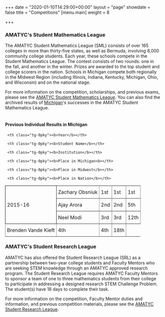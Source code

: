 +++
date = "2020-01-10T14:29:00+00:00"
layout = "page"
showdate = false
title = "Competitions"
[menu.main]
weight = 8

+++
### AMATYC's Student Mathematics League

The AMATYC Student Mathematics League (SML) consists of over 165 colleges in more than thirty-five states, as well as Bermuda, involving 8,000 community college students. Each year, these schools compete in the Student Mathematics League. The contest consists of two rounds: one in the fall, and another in the winter. Prizes are awarded to the top student and college scorers in the nation. Schools in Michigan compete both regionally in the Midwest Region (including Illinois, Indiana, Kentucky, Michigan, Ohio, and Wisconsin) and on the national stage.

For more information on the competition, scholarships, and previous exams, please see the [AMATYC Student Mathematics League](http://www.amatyc.org/?page=StudentMathLeague). You can also find the archived results of [Michigan](/uploads/SMLResultsUpdate9.20.15.pdf)'s successes in the AMATYC Student Mathematics League.</br><br>

#### Previous Individual Results in Michigan

<style type="text/css">

.tg  {border-collapse:collapse;border-spacing:0;}

.tg td{padding:10px 5px;border-style:solid;border-width:1px;overflow:hidden;word-break:normal;border-color:black;}

.tg th{font-weight:normal;padding:10px 5px;border-style:solid;border-width:1px;overflow:hidden;word-break:normal;border-color:black;}

.tg .tg-0pky{border-color:inherit;text-align:left;vertical-align:top}

</style>

<table class="tg">
     
<tr>
     
     <th class="tg-0pky"><b>Year</b></th>
     
     <th class="tg-0pky"><b>Student Name</b></th>
     
     <th class="tg-0pky"><b>Institution</b></th>
     
     <th class="tg-0pky"><b>Place in Michigan<b></th>
     
     <th class="tg-0pky"><b>Place in Midwest</b></th>
     
     <th class="tg-0pky"><b>Place in Nation</b></th>
     
</tr>

<tr><td rowspan="4">2015-16</td></tr>

<tr>
     <td class="tg-0pky">Zachary Obsniuk</td>
     <td class="tg-0pky">1st</td>
     <td class="tg-0pky">1st</td>
     <td class="tg-0pky">1st</td>
</tr>

<tr>
     <td class="tg-0pky">Ajay Arora</td>
     <td class="tg-0pky">2nd</td>
     <td class="tg-0pky">2nd</td>
     <td class="tg-0pky">5th</td>
</tr>

<tr>
     <td class="tg-0pky">Neel Modi</td>
     <td class="tg-0pky">3rd</td>
     <td class="tg-0pky">3rd</td>
     <td class="tg-0pky">12th</td>
</tr>

<tr>
     <td class="tg-0pky">Brenden Vande Kieft</td>
     <td class="tg-0pky">4th</td>
     <td class="tg-0pky">4th</td>
     <td class="tg-0pky">18th</td>
</tr>
    
</table>


### AMATYC's Student Research League

AMATYC has also offered the Student Research League (SRL) as a partnership between two-year college students and Faculty Mentors who are seeking STEM knowledge through an AMATYC approved research program. The Student Research League requires AMATYC Faculty Mentors to sponsor a team of one to three mathematics students from their college to participate in addressing a designed research STEM Challenge Problem. The student(s) have 18 days to complete their task.

For more information on the competition, Faculty Mentor duties and information, and previous competition materials, please see the [AMATYC Student Research League](https://amatyc.site-ym.com/page/StudentResLeague).
